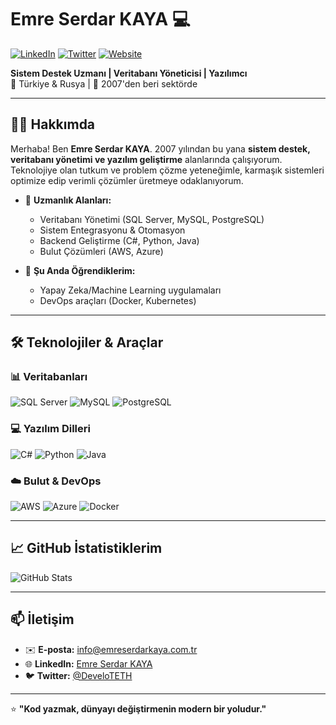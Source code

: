 # Emre Serdar KAYA 💻

[![LinkedIn](https://img.shields.io/badge/LinkedIn-Emre_Serdar_KAYA-blue?style=flat&logo=linkedin)](LINKINIZ) 
[![Twitter](https://img.shields.io/badge/Twitter-@KULLANICIADI-lightblue?style=flat&logo=twitter)](LINKINIZ)
[![Website](https://img.shields.io/badge/Website-Kişisel_Siteniz-green?style=flat&logo=google-chrome)](https://www.emreserdarkaya.com.tr)

**Sistem Destek Uzmanı | Veritabanı Yöneticisi | Yazılımcı**  
📍 Türkiye & Rusya | 🎂 2007'den beri sektörde

---

## 👨‍💻 Hakkımda

Merhaba! Ben **Emre Serdar KAYA**. 2007 yılından bu yana **sistem destek, veritabanı yönetimi ve yazılım geliştirme** alanlarında çalışıyorum. Teknolojiye olan tutkum ve problem çözme yeteneğimle, karmaşık sistemleri optimize edip verimli çözümler üretmeye odaklanıyorum.

- 🔧 **Uzmanlık Alanları:**  
  - Veritabanı Yönetimi (SQL Server, MySQL, PostgreSQL)  
  - Sistem Entegrasyonu & Otomasyon  
  - Backend Geliştirme (C#, Python, Java)  
  - Bulut Çözümleri (AWS, Azure)  

- 🌱 **Şu Anda Öğrendiklerim:**  
  - Yapay Zeka/Machine Learning uygulamaları  
  - DevOps araçları (Docker, Kubernetes)  

---

## 🛠️ Teknolojiler & Araçlar

### 📊 Veritabanları
![SQL Server](https://img.shields.io/badge/Microsoft_SQL_Server-CC2927?style=for-the-badge&logo=microsoft-sql-server&logoColor=white)
![MySQL](https://img.shields.io/badge/MySQL-4479A1?style=for-the-badge&logo=mysql&logoColor=white)
![PostgreSQL](https://img.shields.io/badge/PostgreSQL-4169E1?style=for-the-badge&logo=postgresql&logoColor=white)

### 💻 Yazılım Dilleri
![C#](https://img.shields.io/badge/C%23-239120?style=for-the-badge&logo=c-sharp&logoColor=white)
![Python](https://img.shields.io/badge/Python-3776AB?style=for-the-badge&logo=python&logoColor=white)
![Java](https://img.shields.io/badge/Java-007396?style=for-the-badge&logo=java&logoColor=white)

### ☁️ Bulut & DevOps
![AWS](https://img.shields.io/badge/AWS-232F3E?style=for-the-badge&logo=amazon-aws&logoColor=white)
![Azure](https://img.shields.io/badge/Azure-0089D6?style=for-the-badge&logo=microsoft-azure&logoColor=white)
![Docker](https://img.shields.io/badge/Docker-2496ED?style=for-the-badge&logo=docker&logoColor=white)

---

## 📈 GitHub İstatistiklerim

![GitHub Stats](https://github-readme-stats.vercel.app/api?username=DeveloTETH&show_icons=true&theme=radical&hide_title=true)

---

## 📫 İletişim

- ✉️ **E-posta:** [info@emreserdarkaya.com.tr](mailto:info@emreserdarkaya.com.tr)  
- 🌐 **LinkedIn:** [Emre Serdar KAYA](LINKINIZ)  
- 🐦 **Twitter:** [@DeveloTETH](LINKINIZ)  

---

⭐ **"Kod yazmak, dünyayı değiştirmenin modern bir yoludur."**
